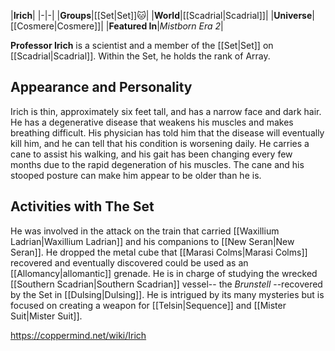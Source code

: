 |**Irich**|
|-|-|
|**Groups**|[[Set\|Set]]🐱︎|
|**World**|[[Scadrial\|Scadrial]]|
|**Universe**|[[Cosmere\|Cosmere]]|
|**Featured In**|*Mistborn Era 2*|

**Professor Irich** is a scientist and a member of the [[Set\|Set]] on [[Scadrial\|Scadrial]]. Within the Set, he holds the rank of Array.

## Appearance and Personality
Irich is thin, approximately six feet tall, and has a narrow face and dark hair. He has a degenerative disease that weakens his muscles and makes breathing difficult. His physician has told him that the disease will eventually kill him, and he can tell that his condition is worsening daily. He carries a cane to assist his walking, and his gait has been changing every few months due to the rapid degeneration of his muscles. The cane and his stooped posture can make him appear to be older than he is.

## Activities with The Set
He was involved in the attack on the train that carried [[Waxillium Ladrian\|Waxillium Ladrian]] and his companions to [[New Seran\|New Seran]]. He dropped the metal cube that [[Marasi Colms\|Marasi Colms]] recovered and eventually discovered could be used as an [[Allomancy\|allomantic]] grenade.
He is in charge of studying the wrecked [[Southern Scadrian\|Southern Scadrian]] vessel-- the *Brunstell* --recovered by the Set in [[Dulsing\|Dulsing]]. He is intrigued by its many mysteries but is focused on creating a weapon for [[Telsin\|Sequence]] and [[Mister Suit\|Mister Suit]].



https://coppermind.net/wiki/Irich